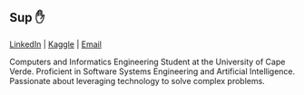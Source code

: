 ## Sup :hand:
[LinkedIn](https://linkedin.com/in/anaximeno) | [Kaggle](https://kaggle.com/anaxmenobrito) | [Email](mailto:anaximenobrito@gmail.com)

Computers and Informatics Engineering Student at the University of Cape Verde. Proficient in Software Systems Engineering and Artificial Intelligence. Passionate about leveraging technology to solve complex problems.
